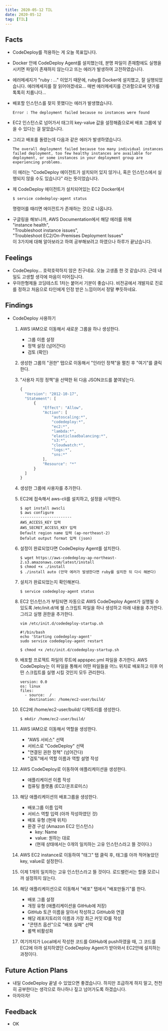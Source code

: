 ```yaml
---
title: 2020-05-12 TIL
date: 2020-05-12
tag: [TIL]
---
```


## Facts

- CodeDeploy를 적용하는 게 오늘 목표입니다.
- Docker 안에 CodeDeploy Agent를 설치했는데, 분명 파일이 존재함에도 실행을 시키면 파일이 존재하지 않는다고 뜨는 에러가 발생하여 고전하였습니다.
- 에러메세지가 "ruby : ..." 이었기 때문에, ruby를 Docker에 설치했고, 잘 실행되었습니다. 에러메세지를 잘 읽어야겠네요... 매번 에러메세지를 간과함으로써 댓가를 톡톡히 치룹니다...
- 배포할 인스턴스를 찾지 못했다는 에러가 발생했습니다.

  ```code
  Error : The deployment failed because no instances were found
  ```

- EC2 인스턴스로 넘어가서 태그의 key-value 값을 설정해줌으로써 배포 그룹에 넣을 수 있다는 걸 알았습니다.
- 그리고 배포를 돌렸는데 다음과 같은 에러가 발생하였습니다.

  ```code
  The overall deployment failed because too many individual instances failed deployment, too few healthy instances are available for deployment, or some instances in your deployment group are experiencing problems.
  ```
  
  이 에러는 "CodeDeploy 에이전트가 설치되어 있지 않거나, 혹은 인스턴스에서 실행되지 않을 수도 있습니다" 라는 뜻이었습니다.
- 제 CodeDeploy 에이전트가 설치되어있는 EC2 Docker에서  

  ```code
  $ service codedeploy-agent status  
  ```

  명령어를 때리면 에이전트가 존재하는 것으로 나옵니다.
- 구글링을 해보니까, AWS Documentation에서 해당 에러를 위해  
  "instance health",  
  "Troubleshoot instance issues",  
  "Troubleshoot EC2/On-Premises Deployment Issues"  
  이 3가지에 대해 알아보라고 하여 공부해보려고 하였으나 하루가 끝났습니다.

## Feelings

- CodeDeploy... 호락호락하지 않은 친구네요. 오늘 고생좀 한 것 같습니다. 근데 내일도 고생할 생각에 마음이 미어집니다.
- 우아한형제들 코딩테스트 1차는 붙어서 기분이 좋습니다. 비전공에서 개발자로 진로를 정하고 처음으로 타인에게 인정 받은 느낌이어서 정말 뿌듯하네요.

## Findings

- CodeDeploy 사용하기
  1. AWS IAM으로 이동해서 새로운 그룹을 하나 생성한다.
     - 그룹 이름 설정
     - 정책 설정 (넘어간다)
     - 검토 (확인)
  2. 생성한 그룹의 "권한" 탭으로 이동해서 "인라인 정책"을 펼친 후 "여기"를 클릭한다.
  3. "사용자 지정 정책"을 선택한 뒤 다음 JSON코드를 붙여넣는다.

      ```javascript
      {
        "Version": "2012-10-17",
        "Statement": [
            {
                "Effect": "Allow",
                "Action": [
                    "autoscaling:*",
                    "codedeploy:*",
                    "ec2:*",
                    "lambda:*",
                    "elasticloadbalancing:*",
                    "s3:*",
                    "cloudwatch:*",
                    "logs:*",
                    "sns:*"
                ],
                "Resource": "*"
            }
        ]
      }
      ```
  
  4. 생성한 그룹에 사용자를 추가한다.
  5. EC2에 접속해서 aws-cli를 설치하고, 설정을 시작한다.

      ```code
      $ apt install awscli
      $ aws configure
      -----------------------
      AWS_ACCESS_KEY 입력
      AWS_SECRET_ACCESS_KEY 입력
      Default region name 입력 (ap-northeast-2)
      Defalut output format 입력 (json)
      ```
  
  6. 설정이 완료되었다면 CodeDeploy Agent를 설치한다.

      ```code
      $ wget https://aws-codedeploy-ap-northeast-2.s3.amazonaws.com/latest/install
      $ chmod +x ./install
      $ ./install auto (만약 에러가 발생한다면 ruby를 설치한 뒤 다시 해본다)
      ```
  
  7. 설치가 완료되었는지 확인해본다.

      ```code
      $ service codedeploy-agent status
      ```
  
  8. EC2 인스턴스가 부팅되면 자동으로 AWS CodeDeploy Agent가 실행될 수 있도록 /etc/init.d/에 쉘 스크립트 파일을 하나 생성하고 아래 내용을 추가한다. 그리고 실행 권한을 추가한다.

      ```code
      vim /etc/init.d/codedeploy-startup.sh
      ```

      ```code
      #!/bin/bash 
      echo 'Starting codedeploy-agent' 
      sudo service codedeploy-agent restart
      ```
  
      ```code
      $ chmod +x /etc/init.d/codedeploy-startup.sh
      ```

  9. 배포할 프로젝트 파일의 루트에 appspec.yml 파일을 추가한다. AWS CodeDeploy는 이 파일을 통해서 어떤 파일들을 어느 위치로 배포하고 이후 어떤 스크립트를 실행 시킬 것인지 모두 관리한다.

      ```code
      version: 0.0
      os: linux
      files:
        - source:  /
          destination: /home/ec2-user/build/
      ```

  10. EC2에 /home/ec2-user/build/ 디렉토리를 생성한다.

      ```code
      $ mkdir /home/ec2-user/build/
      ```

  11. AWS IAM으로 이동해서 역할을 생성한다.
      - "AWS 서비스" 선택
      - 서비스로 "CodeDeploy" 선택
      - "연결된 권한 정책" (넘어간다)
      - "검토"에서 역할 이름과 역할 설명 작성  

  12. AWS CodeDeploy로 이동하여 애플리케이션을 생성한다.
      - 애플리케이션 이름 작성
      - 컴퓨팅 플랫폼 (EC2/온프로미스)

  13. 해당 애플리케이션의 배포그룹을 생성한다.
      - 배포그룹 이름 입력
      - 서비스 역할 입력 (아까 작성하였던 것)
      - 배포 유형 (현재 위치)
      - 환경 구성 (Amazon EC2 인스턴스)
        - key: Name
        - value: 원하는 대로
        - (현재 상태에서는 0개의 일치하는 고유 인스턴스라고 뜰 것이다.)
  
  14. AWS EC2 instance로 이동하여 "태그" 탭 클릭 후, 태그를 아까 적어놓았던 key, value로 설정한다.
  15. 이제 1개의 일치하는 고유 인스턴스라고 뜰 것이다. 로드밸런서는 할줄 모르니까 설정하지 않는다.
  16. 해당 애플리케이션으로 이동해서 "배포" 탭에서 "배포만들기"를 한다.
      - 배포 그룹 설정
      - 개정 유형 (애플리케이션을 GitHub에 저장)
      - GitHub 토큰 이름을 알아서 작성하고 GitHub와 연결
      - 해당 레포지토리의 이름과 가장 최근 커밋 ID를 작성
      - "콘텐츠 옵션"으로 "배포 실패" 선택
      - 롤백 비활성화
  17. 여기까지가 Local에서 작성한 코드를 GitHub에 push하였을 때, 그 코드를 EC2에 아까 설치하였던 CodeDeploy Agent가 받아와서 EC2안에 설치하는 과정이다.

## Future Action Plans

- 내일 CodeDeploy 끝낼 수 있었으면 좋겠습니다. 하지만 조급하게 하지 말고, 천천히 공부한다는 생각으로 하나하나 짚고 넘어가도록 하겠습니다.
- 아자아자!

## Feedback

- OK
